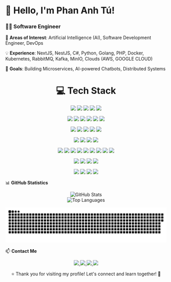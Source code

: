 # 👋 Hello, I'm Phan Anh Tú!  
### 👨‍💻 Software Engineer  

🌱 **Areas of Interest**: Artificial Intelligence (AI), Software Development Engineer, DevOps

💡 **Experience**: NextJS, NestJS, C#, Python, Golang, PHP, Docker, Kubernetes, RabbitMQ, Kafka, MinIO, Clouds (AWS, GOOGLE CLOUD)

🎯 **Goals**: Building Microservices, AI-powered Chatbots, Distributed Systems

<h1 align="center"> 💻 Tech Stack</h1>

<p align="center"> 
  <img src="https://img.shields.io/badge/Python-3776AB?style=for-the-badge&logo=python&logoColor=white"> 
  <img src="https://img.shields.io/badge/Go-00ADD8?style=for-the-badge&logo=go&logoColor=white"> 
  <img src="https://img.shields.io/badge/C%23-239120?style=for-the-badge&logo=csharp&logoColor=white"> 
  <img src="https://img.shields.io/badge/JavaScript-F7DF1E?style=for-the-badge&logo=javascript&logoColor=black"> 
  <img src="https://img.shields.io/badge/PHP-777BB4?style=for-the-badge&logo=php&logoColor=white">
</p>

<p align="center"> 
  <img src="https://img.shields.io/badge/.NET-512BD4?style=for-the-badge&logo=dotnet&logoColor=white"> 
  <img src="https://img.shields.io/badge/NestJS-E0234E?style=for-the-badge&logo=nestjs&logoColor=white"> 
  <img src="https://img.shields.io/badge/Next.js-000000?style=for-the-badge&logo=next.js&logoColor=white"> 
  <img src="https://img.shields.io/badge/ReactJS-61DAFB?style=for-the-badge&logo=react&logoColor=black"> 
  <img src="https://img.shields.io/badge/FastAPI-009688?style=for-the-badge&logo=fastapi&logoColor=white"> 
  <img src="https://img.shields.io/badge/Django-092E20?style=for-the-badge&logo=django&logoColor=white"> 
</p>

<p align="center"> 
  <img src="https://img.shields.io/badge/Kubernetes-326CE5?style=for-the-badge&logo=kubernetes&logoColor=white"> 
  <img src="https://img.shields.io/badge/Docker-2496ED?style=for-the-badge&logo=docker&logoColor=white"> 
  <img src="https://img.shields.io/badge/Helm-0F1689?style=for-the-badge&logo=helm&logoColor=white"> 
  <img src="https://img.shields.io/badge/Jenkins-D24939?style=for-the-badge&logo=jenkins&logoColor=white"> 
  <img src="https://img.shields.io/badge/ArgoCD-EF7B4D?style=for-the-badge&logo=argo&logoColor=white"> 
</p>

<p align="center"> 
  <img src="https://img.shields.io/badge/RabbitMQ-FF6600?style=for-the-badge&logo=rabbitmq&logoColor=white"> 
  <img src="https://img.shields.io/badge/Apache%20Kafka-231F20?style=for-the-badge&logo=apache-kafka&logoColor=white"> 
  <img src="https://img.shields.io/badge/MQTT-660066?style=for-the-badge&logo=eclipse-mosquitto&logoColor=white"> 
  <img src="https://img.shields.io/badge/WebSocket-0084FF?style=for-the-badge&logo=websocket&logoColor=white"> 
</p>

<p align="center"> 
  <img src="https://img.shields.io/badge/MySQL-4479A1?style=for-the-badge&logo=mysql&logoColor=white"> 
  <img src="https://img.shields.io/badge/PostgreSQL-336791?style=for-the-badge&logo=postgresql&logoColor=white"> 
  <img src="https://img.shields.io/badge/MongoDB-47A248?style=for-the-badge&logo=mongodb&logoColor=white"> 
  <img src="https://img.shields.io/badge/SQL%20Server-CC2927?style=for-the-badge&logo=microsoft-sql-server&logoColor=white"> 
  <img src="https://img.shields.io/badge/Elasticsearch-005571?style=for-the-badge&logo=elasticsearch&logoColor=white"> 
  <img src="https://img.shields.io/badge/Redis-DC382D?style=for-the-badge&logo=redis&logoColor=white"> 
  <img src="https://img.shields.io/badge/MinIO-990000?style=for-the-badge&logo=minio&logoColor=white"> 
  <img src="https://img.shields.io/badge/Qdrant-FF6F00?style=for-the-badge&logo=qdrant&logoColor=white"> 
  <img src="https://img.shields.io/badge/Milvus-00B8A9?style=for-the-badge&logo=milvus&logoColor=white"> 
</p>

<p align="center">
  <img src="https://img.shields.io/badge/Google%20Cloud-4285F4?style=for-the-badge&logo=googlecloud&logoColor=white">
  <img src="https://img.shields.io/badge/AWS-232F3E?style=for-the-badge&logo=amazonaws&logoColor=white">
  <img src="https://img.shields.io/badge/Cloudflare-F38020?style=for-the-badge&logo=cloudflare&logoColor=white">
  <img src="https://img.shields.io/badge/Cloudinary-3448C5?style=for-the-badge&logo=cloudinary&logoColor=white">
</p>

<p align="center">
  <img src="https://img.shields.io/badge/LangChain-00A67E?style=for-the-badge&logo=python&logoColor=white">
  <img src="https://img.shields.io/badge/vLLM-5B2C6F?style=for-the-badge&logo=lightning&logoColor=white">
  <img src="https://img.shields.io/badge/Ollama-000000?style=for-the-badge&logo=ollama&logoColor=white">
  <img src="https://img.shields.io/badge/LM%20Studio-1F618D?style=for-the-badge&logo=visualstudiocode&logoColor=white">
</p>

📊 **GitHub Statistics**
<p align="center">
  <img src="https://github-readme-stats.vercel.app/api?username=phananhtu1998&show_icons=true&theme=radical&count_private=true&include_all_commits=true" alt="GitHub Stats">
  <br>
  <img src="https://github-readme-stats.vercel.app/api/top-langs/?username=phananhtu1998&layout=compact&theme=radical&count_private=true" alt="Top Languages">
</p>

![snake gif](https://github.com/phananhtu1998/phananhtu1998/blob/output/github-snake-dark.svg)
</div>

📫 **Contact Me**
<p align="center">
  <a href="https://github.com/phananhtu1998">
    <img src="https://img.shields.io/badge/GitHub-181717?style=for-the-badge&logo=github">
  </a> 
  <a href="mailto:phananhtu1998@gmail.com">
    <img src="https://img.shields.io/badge/Email-D14836?style=for-the-badge&logo=gmail&logoColor=white">
  </a>
  <a href="https://zalo.me/0328975111">
    <img src="https://img.shields.io/badge/Zalo-0088CC?style=for-the-badge&logo=zalo&logoColor=white">
  </a>
  <a href="https://www.facebook.com/phan.anh.tu.913831/">
    <img src="https://img.shields.io/badge/Facebook-1877F2?style=for-the-badge&logo=facebook&logoColor=white">
  </a>
</p>

<p align="center"> ⭐ Thank you for visiting my profile! Let's connect and learn together! 🚀</p>
